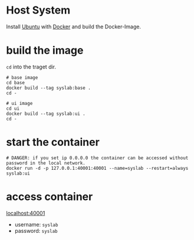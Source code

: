 # Host System
Install [Ubuntu](https://ubuntu.com/tutorials/install-ubuntu-desktop#1-overview) with [Docker](https://docs.docker.com/engine/install/ubuntu/) and build the Docker-Image.


# build the image
```cd``` into the traget dir.

```
# base image
cd base
docker build --tag syslab:base .
cd -

# ui image
cd ui
docker build --tag syslab:ui .
cd -
```

# start the container
```
# DANGER: if you set ip 0.0.0.0 the container can be accessed without password in the local network.
docker run -d -p 127.0.0.1:40001:40001 --name=syslab --restart=always syslab:ui
```

# access container
[localhost:40001](localhost:40001)
* username: ```syslab```
* password: ```syslab```
